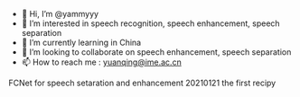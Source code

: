 - 👋 Hi, I’m @yammyyy
- 👀 I’m interested in speech recognition, speech enhancement, speech separation
- 🌱 I’m currently learning in China
- 💞️ I’m looking to collaborate on speech enhancement, speech separation
- 📫 How to reach me : yuanqing@ime.ac.cn

<!---
yammyyy/yammyyy is a ✨ special ✨ repository because its `README.md` (this file) appears on your GitHub profile.
You can click the Preview link to take a look at your changes.
--->
FCNet for speech setaration and enhancement
20210121
the first recipy
